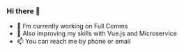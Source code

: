 ### Hi there 👋

- 🔭 I’m currently working on Full Comms
- 🌱 Also improving my skills with Vue.js and Microservice
- 📫 You can reach me by phone or email

